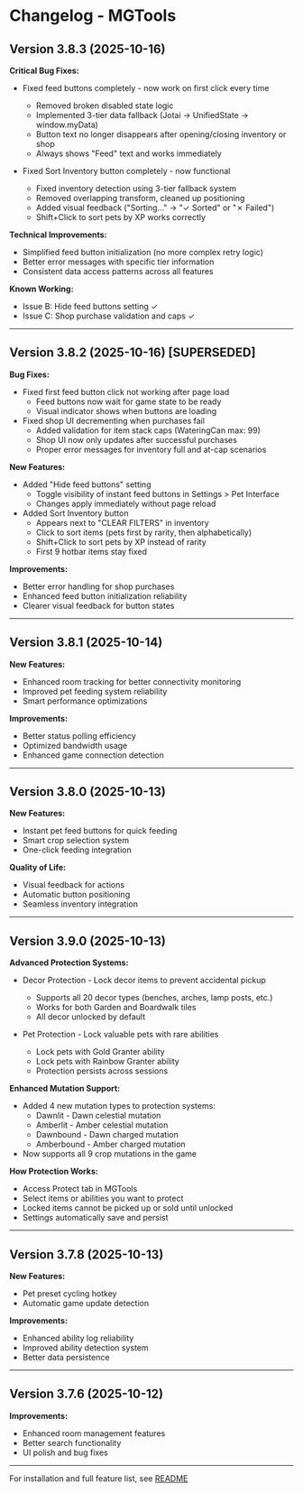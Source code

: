 # Changelog - MGTools

## Version 3.8.3 (2025-10-16)

**Critical Bug Fixes:**
- Fixed feed buttons completely - now work on first click every time
  - Removed broken disabled state logic
  - Implemented 3-tier data fallback (Jotai → UnifiedState → window.myData)
  - Button text no longer disappears after opening/closing inventory or shop
  - Always shows "Feed" text and works immediately

- Fixed Sort Inventory button completely - now functional
  - Fixed inventory detection using 3-tier fallback system
  - Removed overlapping transform, cleaned up positioning
  - Added visual feedback ("Sorting..." → "✓ Sorted" or "✗ Failed")
  - Shift+Click to sort pets by XP works correctly

**Technical Improvements:**
- Simplified feed button initialization (no more complex retry logic)
- Better error messages with specific tier information
- Consistent data access patterns across all features

**Known Working:**
- Issue B: Hide feed buttons setting ✓
- Issue C: Shop purchase validation and caps ✓

---

## Version 3.8.2 (2025-10-16) [SUPERSEDED]

**Bug Fixes:**
- Fixed first feed button click not working after page load
  - Feed buttons now wait for game state to be ready
  - Visual indicator shows when buttons are loading
- Fixed shop UI decrementing when purchases fail
  - Added validation for item stack caps (WateringCan max: 99)
  - Shop UI now only updates after successful purchases
  - Proper error messages for inventory full and at-cap scenarios

**New Features:**
- Added "Hide feed buttons" setting
  - Toggle visibility of instant feed buttons in Settings > Pet Interface
  - Changes apply immediately without page reload
- Added Sort Inventory button
  - Appears next to "CLEAR FILTERS" in inventory
  - Click to sort items (pets first by rarity, then alphabetically)
  - Shift+Click to sort pets by XP instead of rarity
  - First 9 hotbar items stay fixed

**Improvements:**
- Better error handling for shop purchases
- Enhanced feed button initialization reliability
- Clearer visual feedback for button states

---

## Version 3.8.1 (2025-10-14)

**New Features:**
- Enhanced room tracking for better connectivity monitoring
- Improved pet feeding system reliability
- Smart performance optimizations

**Improvements:**
- Better status polling efficiency
- Optimized bandwidth usage
- Enhanced game connection detection

---

## Version 3.8.0 (2025-10-13)

**New Features:**
- Instant pet feed buttons for quick feeding
- Smart crop selection system
- One-click feeding integration

**Quality of Life:**
- Visual feedback for actions
- Automatic button positioning
- Seamless inventory integration

---

## Version 3.9.0 (2025-10-13)

**Advanced Protection Systems:**
- Decor Protection - Lock decor items to prevent accidental pickup
  - Supports all 20 decor types (benches, arches, lamp posts, etc.)
  - Works for both Garden and Boardwalk tiles
  - All decor unlocked by default

- Pet Protection - Lock valuable pets with rare abilities
  - Lock pets with Gold Granter ability
  - Lock pets with Rainbow Granter ability
  - Protection persists across sessions

**Enhanced Mutation Support:**
- Added 4 new mutation types to protection systems:
  - Dawnlit - Dawn celestial mutation
  - Amberlit - Amber celestial mutation
  - Dawnbound - Dawn charged mutation
  - Amberbound - Amber charged mutation
- Now supports all 9 crop mutations in the game

**How Protection Works:**
- Access Protect tab in MGTools
- Select items or abilities you want to protect
- Locked items cannot be picked up or sold until unlocked
- Settings automatically save and persist

---

## Version 3.7.8 (2025-10-13)

**New Features:**
- Pet preset cycling hotkey
- Automatic game update detection

**Improvements:**
- Enhanced ability log reliability
- Improved ability detection system
- Better data persistence

---

## Version 3.7.6 (2025-10-12)

**Improvements:**
- Enhanced room management features
- Better search functionality
- UI polish and bug fixes

---

For installation and full feature list, see [README](README.md)
